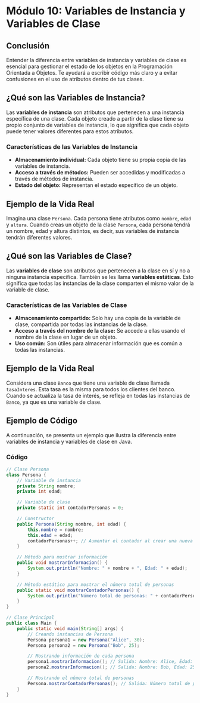 # Módulo 10: Variables de Instancia y Variables de Clase

## Conclusión
Entender la diferencia entre variables de instancia y variables de clase es esencial para gestionar el estado de los objetos en la Programación Orientada a Objetos. Te ayudará a escribir código más claro y a evitar confusiones en el uso de atributos dentro de tus clases.

## ¿Qué son las Variables de Instancia?
Las **variables de instancia** son atributos que pertenecen a una instancia específica de una clase. Cada objeto creado a partir de la clase tiene su propio conjunto de variables de instancia, lo que significa que cada objeto puede tener valores diferentes para estos atributos.

### Características de las Variables de Instancia
- **Almacenamiento individual:** Cada objeto tiene su propia copia de las variables de instancia.
- **Acceso a través de métodos:** Pueden ser accedidas y modificadas a través de métodos de instancia.
- **Estado del objeto:** Representan el estado específico de un objeto.

## Ejemplo de la Vida Real
Imagina una clase `Persona`. Cada persona tiene atributos como `nombre`, `edad` y `altura`. Cuando creas un objeto de la clase `Persona`, cada persona tendrá un nombre, edad y altura distintos, es decir, sus variables de instancia tendrán diferentes valores.

## ¿Qué son las Variables de Clase?
Las **variables de clase** son atributos que pertenecen a la clase en sí y no a ninguna instancia específica. También se les llama **variables estáticas**. Esto significa que todas las instancias de la clase comparten el mismo valor de la variable de clase.

### Características de las Variables de Clase
- **Almacenamiento compartido:** Solo hay una copia de la variable de clase, compartida por todas las instancias de la clase.
- **Acceso a través del nombre de la clase:** Se accede a ellas usando el nombre de la clase en lugar de un objeto.
- **Uso común:** Son útiles para almacenar información que es común a todas las instancias.

## Ejemplo de la Vida Real
Considera una clase `Banco` que tiene una variable de clase llamada `tasaInteres`. Esta tasa es la misma para todos los clientes del banco. Cuando se actualiza la tasa de interés, se refleja en todas las instancias de `Banco`, ya que es una variable de clase.

## Ejemplo de Código
A continuación, se presenta un ejemplo que ilustra la diferencia entre variables de instancia y variables de clase en Java.

### Código
```java
// Clase Persona
class Persona {
    // Variable de instancia
    private String nombre;
    private int edad;

    // Variable de clase
    private static int contadorPersonas = 0;

    // Constructor
    public Persona(String nombre, int edad) {
        this.nombre = nombre;
        this.edad = edad;
        contadorPersonas++; // Aumentar el contador al crear una nueva persona
    }

    // Método para mostrar información
    public void mostrarInformacion() {
        System.out.println("Nombre: " + nombre + ", Edad: " + edad);
    }

    // Método estático para mostrar el número total de personas
    public static void mostrarContadorPersonas() {
        System.out.println("Número total de personas: " + contadorPersonas);
    }
}

// Clase Principal
public class Main {
    public static void main(String[] args) {
        // Creando instancias de Persona
        Persona persona1 = new Persona("Alice", 30);
        Persona persona2 = new Persona("Bob", 25);

        // Mostrando información de cada persona
        persona1.mostrarInformacion(); // Salida: Nombre: Alice, Edad: 30
        persona2.mostrarInformacion(); // Salida: Nombre: Bob, Edad: 25

        // Mostrando el número total de personas
        Persona.mostrarContadorPersonas(); // Salida: Número total de personas: 2
    }
}

